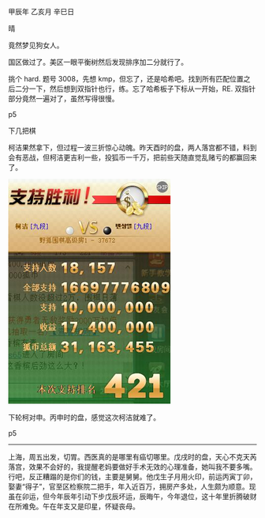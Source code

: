甲辰年 乙亥月 辛巳日

晴

竟然梦见狗女人。

国区做过了。美区一眼平衡树然后发现排序加二分就行了。

挑个 hard. 题号 3008，先想 kmp，但忘了，还是哈希吧。找到所有匹配位置之后二分一下，然后想到双指针也行，练。忘了哈希板子下标从一开始，RE. 双指针部分竟然一遍对了，虽然写得很慢。

p5

下几把棋

柯洁果然拿下，但过程一波三折惊心动魄。昨天酉时的盘，两人落宫都不错，料到会有恶战，但柯洁更吉利一些，投狐币一千万，把前些天随直觉乱赌亏的都赢回来了。

![alt text](SB@7{5KY84PRJCUUI$FH`DH.jpg)

下轮柯对申。丙申时的盘，感觉这次柯洁就难了。

p5

---

上海，周五出发，切胃。西医真的是哪里有癌切哪里。戊戌时的盘，天心不克天芮落宫，效果不会好的，我提醒老妈要做好手术无效的心理准备，她叫我不要多嘴。行吧，反正糟蹋的是你们的钱，主要是舅舅。他戊生子月用火印，前运丙寅丁卯，娶妻“得子”，官至区检察院二把手，年入近百万，拥房产多处，人生颇为顺意。现虽在卯运，但今年辰年引动下步戊辰坏运，辰晦午，今年退位，这十年里折腾破财在所难免。午在年支又是印星，怀疑丧母。
